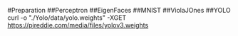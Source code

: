 #Preparation
##Perceptron
##EigenFaces
##MNIST
##ViolaJOnes
##YOLO
curl -o "./Yolo/data/yolo.weights" -XGET https://pjreddie.com/media/files/yolov3.weights

